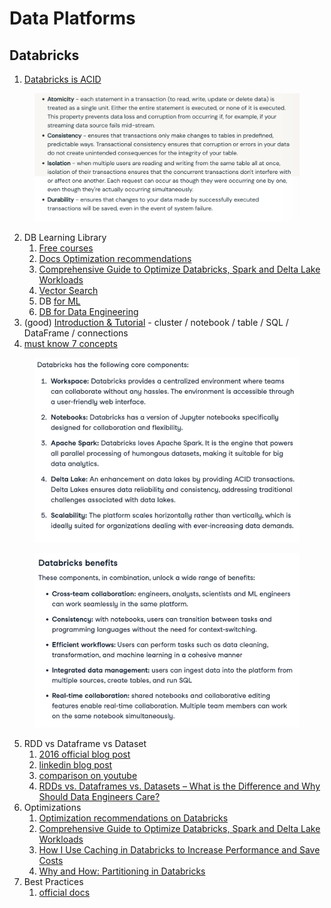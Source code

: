 # Data Platforms

## Databricks

1. [Databricks is ACID](https://databricks.com/glossary/acid-transactions)

<figure><img src="../.gitbook/assets/image (40).png" alt=""><figcaption></figcaption></figure>

2. DB Learning Library
   1. [Free courses](https://www.databricks.com/training/catalog?costs=free)
   2. [Docs Optimization recommendations](https://docs.databricks.com/en/optimizations/index.html)
   3. [Comprehensive Guide to Optimize Databricks, Spark and Delta Lake Workloads](https://www.databricks.com/discover/pages/optimize-data-workloads-guide)
   4. [Vector Search](https://www.databricks.com/training/catalog/new-capability-overview-vector-search-2535)
   5. DB [for ML](https://www.databricks.com/training/catalog/get-started-with-databricks-for-machine-learning-2460)
   6. [DB for Data Engineering](https://www.databricks.com/training/catalog/get-started-with-databricks-for-data-engineering-1511)
3. (good) [Introduction & Tutorial](https://medium.com/@chuck.connell.3/databricks-a-history-and-introduction-438ce827227) - cluster / notebook / table / SQL / DataFrame / connections
4. [must know 7 concepts](https://www.datacamp.com/tutorial/introduction-to-databricks)

<figure><img src="../.gitbook/assets/image (41).png" alt=""><figcaption></figcaption></figure>

<figure><img src="../.gitbook/assets/image (42).png" alt=""><figcaption></figcaption></figure>

5. RDD vs Dataframe vs Dataset
   1. [2016 official blog post](https://www.databricks.com/blog/2016/07/14/a-tale-of-three-apache-spark-apis-rdds-dataframes-and-datasets.html)
   2. [linkedin blog post](https://www.linkedin.com/pulse/rdd-vs-dataframe-dataset-sanyam-jain-iwsfe/)
   3. [comparison on youtube](https://www.youtube.com/watch?v=aBUqIAGxeg8)
   4. [RDDs vs. Dataframes vs. Datasets – What is the Difference and Why Should Data Engineers Care?](https://www.analyticsvidhya.com/blog/2020/11/what-is-the-difference-between-rdds-dataframes-and-datasets/)
6. Optimizations
   1. [Optimization recommendations on Databricks](https://docs.databricks.com/en/optimizations/index.html)
   2. [Comprehensive Guide to Optimize Databricks, Spark and Delta Lake Workloads](https://www.databricks.com/discover/pages/optimize-data-workloads-guide)
   3. [How I Use Caching in Databricks to Increase Performance and Save Costs](https://blog.det.life/caching-in-databricks-explained-68c07bf1f76b)
   4. [Why and How: Partitioning in Databricks](https://medium.com/@eduard2popa/why-and-how-partitioning-in-databricks-e9e6f960db43)
7. Best Practices
   1. [official docs](https://docs.databricks.com/en/delta/best-practices.html)
